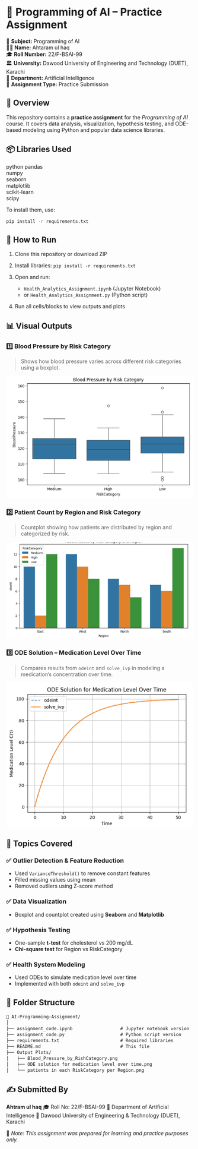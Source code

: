 # 🧠 Programming of AI – Practice Assignment

📘 **Subject:** Programming of AI  
👨‍🎓 **Name:** Ahtaram ul haq  
🎓 **Roll Number:** 22/F-BSAI-99  
🏛️ **University:** Dawood University of Engineering and Technology (DUET), Karachi  
🏫 **Department:** Artificial Intelligence  
📅 **Assignment Type:** Practice Submission  

## 📄 Overview

This repository contains a **practice assignment** for the *Programming of AI* course. It covers data analysis, visualization, hypothesis testing, and ODE-based modeling using Python and popular data science libraries.


## 📦 Libraries Used

python
pandas  
numpy  
seaborn  
matplotlib  
scikit-learn  
scipy

To install them, use:

```bash
pip install -r requirements.txt
```


## 🚀 How to Run

1. Clone this repository or download ZIP
2. Install libraries: `pip install -r requirements.txt`
3. Open and run:

   * `Health_Analytics_Assignment.ipynb` (Jupyter Notebook)
   * or `Health_Analytics_Assignment.py` (Python script)
4. Run all cells/blocks to view outputs and plots



## 📊 Visual Outputs

### 1️⃣ Blood Pressure by Risk Category

> Shows how blood pressure varies across different risk categories using a boxplot.

![Blood Pressure by Risk](Output%20Plots/Blood_Pressure_by_RishCategory.PNG)


### 2️⃣ Patient Count by Region and Risk Category

> Countplot showing how patients are distributed by region and categorized by risk.

![Patient Count](Output%20Plots/patients_in_each%20RiskCategory_per_Region.PNG)




### 3️⃣ ODE Solution – Medication Level Over Time

> Compares results from `odeint` and `solve_ivp` in modeling a medication’s concentration over time.

![ODE Solution](Output%20Plots/ODE_solution_for_medication_level_over_time.PNG)



## 📘 Topics Covered

### ✅ Outlier Detection & Feature Reduction

* Used `VarianceThreshold()` to remove constant features
* Filled missing values using mean
* Removed outliers using Z-score method

### ✅ Data Visualization

* Boxplot and countplot created using **Seaborn** and **Matplotlib**

### ✅ Hypothesis Testing

* One-sample **t-test** for cholesterol vs 200 mg/dL
* **Chi-square test** for Region vs RiskCategory

### ✅ Health System Modeling

* Used ODEs to simulate medication level over time
* Implemented with both `odeint` and `solve_ivp`



## 📂 Folder Structure

```
📁 AI-Programming-Assignment/
│
├── assignment_code.ipynb                  # Jupyter notebook version
├── assignment_code.py                     # Python script version
├── requirements.txt                       # Required libraries
├── README.md                              # This file
├── Output Plots/
│   ├── Blood_Pressure_by_RishCategory.png
│   ├── ODE solution for medication level over time.png
│   └── patients in each RiskCategory per Region.png
```



## ✍️ Submitted By

**Ahtram ul haq**
🎓 Roll No: 22/F-BSAI-99
📘 Department of Artificial Intelligence
🏫 Dawood University of Engineering & Technology (DUET), Karachi



📌 *Note: This assignment was prepared for learning and practice purposes only.*
